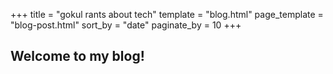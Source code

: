 +++
title = "gokul rants about tech"
template = "blog.html"
page_template = "blog-post.html"
sort_by = "date"
paginate_by = 10
+++

## Welcome to my blog!

